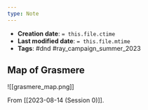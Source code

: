 ```yaml
---
type: Note
---
```


* **Creation date**: `= this.file.ctime`
* **Last modified date**: `= this.file.mtime`
* **Tags**:  #dnd #ray_campaign_summer_2023 

## Map of Grasmere

![[grasmere_map.png]]

From [[2023-08-14 (Session 0)]].
